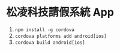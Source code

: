 # 松凌科技請假系統 App

1. `npm install -g cordova`
2. `cordova platforms add android[ios]`
3. `cordova build android[ios]`
